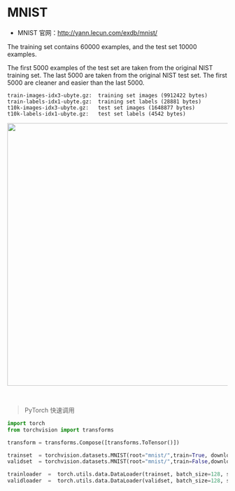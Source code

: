 &emsp;
# MNIST
- MNIST 官网：http://yann.lecun.com/exdb/mnist/


The training set contains 60000 examples, and the test set 10000 examples.

The first 5000 examples of the test set are taken from the original NIST training set. The last 5000 are taken from the original NIST test set. The first 5000 are cleaner and easier than the last 5000.


```
train-images-idx3-ubyte.gz:  training set images (9912422 bytes)
train-labels-idx1-ubyte.gz:  training set labels (28881 bytes)
t10k-images-idx3-ubyte.gz:   test set images (1648877 bytes)
t10k-labels-idx1-ubyte.gz:   test set labels (4542 bytes)
```

<div align=center>
    <image src='imgs/MNIST-1.png' width=600>
</div>



&emsp;
>PyTorch 快速调用
```py
import torch
from torchvision import transforms 

transform = transforms.Compose([transforms.ToTensor()])

trainset  = torchvision.datasets.MNIST(root="mnist/",train=True, download=True,transform=transform)
validset  = torchvision.datasets.MNIST(root="mnist/",train=False,download=True,transform=transform)

trainloader  =  torch.utils.data.DataLoader(trainset, batch_size=128, shuffle=True,  num_workers=2)
validloader  =  torch.utils.data.DataLoader(validset, batch_size=128, shuffle=False, num_workers=2)
```




